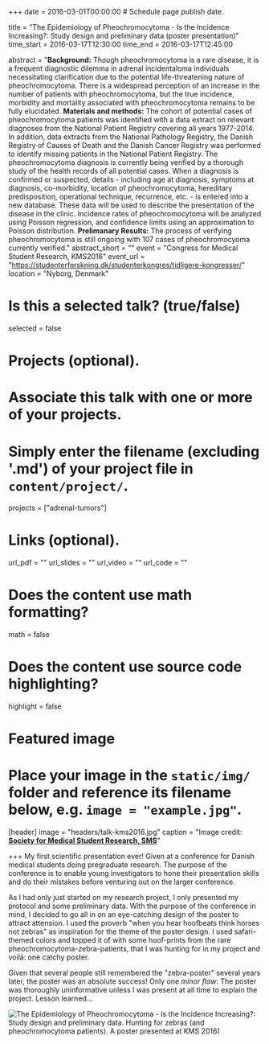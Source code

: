 +++
date = 2016-03-01T00:00:00  # Schedule page publish date.

title = "The Epidemiology of Pheochromocytoma - Is the Incidence Increasing?: Study design and preliminary data (poster presentation)"
time_start = 2016-03-17T12:30:00
time_end = 2016-03-17T12:45:00

abstract = "**Background:** Though pheochromocytoma is a rare disease, it is a frequent diagnostic dilemma in adrenal incidentaloma individuals necessitating clarification due to the potential life-threatening nature of pheochromocytoma. There is a widespread perception of an increase in the number of patients with pheochromocytoma, but the true incidence, morbidity and mortality associated with pheochromocytoma remains to be fully elucidated. **Materials and methods:** The cohort of potential cases of pheochromocytoma patients was identified with a data extract on relevant diagnoses from the National Patient Registry covering all years 1977-2014. In addition, data extracts from the National Pathology Registry, the Danish Registry of Causes of Death and the Danish Cancer Registry was performed to identify missing patients in the National Patient Registry. The pheochromocytoma diagnosis is currently being verified by a thorough study of the health records of all potential cases. When a diagnosis is confirmed or suspected, details - including age at diagnosis, symptoms at diagnosis, co-morbidity, location of pheochromocytoma, hereditary predisposition, operational technique, recurrence, etc. - is entered into a new database. These data will be used to describe the presentation of the disease in the clinic. Incidence rates of pheochromocytoma will be analyzed using Poisson regression, and confidence limits using an approximation to Poisson distribution. **Prelimanary Results:** The process of verifying pheochromocytoma is still ongoing with 107 cases of pheochromocyoma currently verified."
abstract_short = ""
event = "Congress for Medical Student Research, KMS2016"
event_url = "https://studenterforskning.dk/studenterkongres/tidligere-kongresser/"
location = "Nyborg, Denmark"

# Is this a selected talk? (true/false)
selected = false

# Projects (optional).
#   Associate this talk with one or more of your projects.
#   Simply enter the filename (excluding '.md') of your project file in `content/project/`.
projects = ["adrenal-tumors"]

# Links (optional).
url_pdf = ""
url_slides = ""
url_video = ""
url_code = ""

# Does the content use math formatting?
math = false

# Does the content use source code highlighting?
highlight = false

# Featured image
# Place your image in the `static/img/` folder and reference its filename below, e.g. `image = "example.jpg"`.
[header]
image = "headers/talk-kms2016.jpg"
caption = "Image credit: [**Society for Medical Student Research, SMS**](https://studenterforskning.dk/)"

+++
My first scientific presentation ever! Given at a conference for Danish medical students doing pregraduate research. The purpose of the conference is to enable young investigators to hone their presentation skills and do their mistakes before venturing out on the larger conference. 

As I had only just started on my research project, I only presented my protocol and some preliminary data. With the purpose of the conference in mind, I decided to go all in on an eye-catching design of the poster to attract attension. I used the proverb "when you hear hoofbeats think horses not zebras" as inspiration for the theme of the poster design. I used safari-themed colors and topped it of with some hoof-prints from the rare pheochromocytoma-zebra-patients, that I was hunting for in my project and voilá: one catchy poster. 

Given that several people still remembered the "zebra-poster" several years later, the poster was an absolute success! Only one *minor flaw*: The poster was thoroughly uninformative unless I was present at all time to explain the project. Lesson learned...

![The Epidemiology of Pheochromocytoma - Is the Incidence Increasing?: Study design and preliminary data. Hunting for zebras (and pheochromocytoma patients). A poster presented at KMS 2016)](/files/talk_2016_kms_pheo-protocol.jpg)
